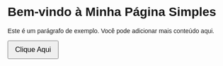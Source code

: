 <html lang="pt-BR">
<head>
    <meta charset="UTF-8">
    <meta name="viewport" content="width=device-width, initial-scale=1.0">
    <title>Página Simples</title>
    <style>
        body {
            font-family: Arial, sans-serif;
            margin: 20px;
        }
        button {
            padding: 10px 15px;
            font-size: 16px;
        }
    </style>
</head>
<body>
    <h1>Bem-vindo à Minha Página Simples</h1>
    <p>Este é um parágrafo de exemplo. Você pode adicionar mais conteúdo aqui.</p>
    <button>Clique Aqui</button>
</body>
</html>
